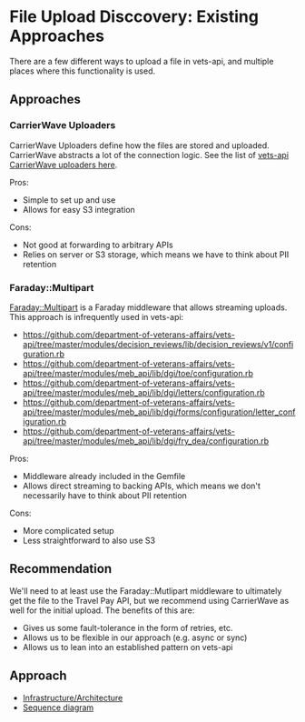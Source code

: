 # File Upload Disccovery: Existing Approaches

There are a few different ways to upload a file in vets-api, and multiple places where this functionality is used.

## Approaches
### CarrierWave Uploaders
CarrierWave Uploaders define how the files are stored and uploaded. CarrierWave abstracts a lot of the connection logic. See the list of [vets-api CarrierWave uploaders here](https://github.com/department-of-veterans-affairs/vets-api/tree/master/app/uploaders).

Pros:
* Simple to set up and use
* Allows for easy S3 integration

Cons:
* Not good at forwarding to arbitrary APIs
* Relies on server or S3 storage, which means we have to think about PII retention

### Faraday::Multipart
[Faraday::Multipart](https://github.com/lostisland/faraday-multipart) is a Faraday middleware that allows streaming uploads. This approach is infrequently used in vets-api:

* https://github.com/department-of-veterans-affairs/vets-api/tree/master/modules/decision_reviews/lib/decision_reviews/v1/configuration.rb
* https://github.com/department-of-veterans-affairs/vets-api/tree/master/modules/meb_api/lib/dgi/toe/configuration.rb
* https://github.com/department-of-veterans-affairs/vets-api/tree/master/modules/meb_api/lib/dgi/letters/configuration.rb
* https://github.com/department-of-veterans-affairs/vets-api/tree/master/modules/meb_api/lib/dgi/forms/configuration/letter_configuration.rb
* https://github.com/department-of-veterans-affairs/vets-api/tree/master/modules/meb_api/lib/dgi/fry_dea/configuration.rb

Pros:
* Middleware already included in the Gemfile
* Allows direct streaming to backing APIs, which means we don't necessarily have to think about PII retention

Cons:
* More complicated setup
* Less straightforward to also use S3

## Recommendation

We'll need to at least use the Faraday::Mutlipart middleware to ultimately get the file to the Travel Pay API, but we recommend using CarrierWave as well for the initial upload. The benefits of this are:

* Gives us some fault-tolerance in the form of retries, etc.
* Allows us to be flexible in our approach (e.g. async or sync)
* Allows us to lean into an established pattern on vets-api

## Approach

* [Infrastructure/Architecture]()
* [Sequence diagram]()
